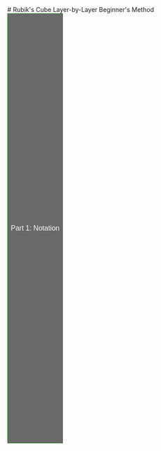<head>
	<title>Rubik's Cube Beginner's Method</title>
	<style>
		button {
		  background-color: dimgrey;
		  color: ghostwhite;
		  padding: 95% 7px;
 		  text-align: center;
  		  text-decoration: none;
		  display: block;
		  font-size: 16px;
		  border: 1px solid forestgreen;
		  float: middle;
		}
		button:hover {
		  background-color: ghostwhite;
		  color: black;
		}
	</style>
</head>
# Rubik's Cube Layer-by-Layer Beginner's Method
<button onclick="stage1">Part 1: Notation</button>
